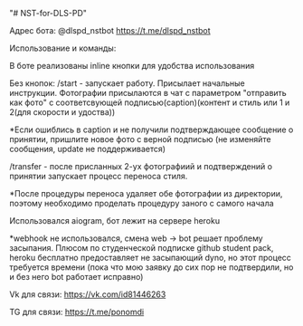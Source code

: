 "# NST-for-DLS-PD" 

Адрес бота: @dlspd_nstbot
https://t.me/dlspd_nstbot

Использование и команды:

В боте реализованы inline кнопки для удобства использования

Без кнопок: /start - запускает работу. Присылает начальные инструкции. Фотографии присылаются в чат с параметром "отправить как фото" с соответсвующей подписью(caption)(контент и стиль или 1 и 2(для скорости и удоства))

*Если ошиблись в caption и не получили подтверждающее сообщение о принятии, пришлите новое фото с верной подписью (не изменяйте сообщения, update не поддерживается)

/transfer - после присланных 2-ух фотографиий и подтверждений о принятии запускает процесс переноса стиля.

*После процедуры переноса удаляет обе фотографии из директории, поэтому необходимо проделать процедуру заного с самого начала

Использовался aiogram, бот лежит на сервере heroku

*webhook не использовался, смена web -> bot решает проблему засыпания. Плюсом по студенческой подписке github student pack, heroku бесплатно предоставляет не засыпающий dyno, но этот процесс требуется времени (пока что мою заявку до сих пор не подтвердили, но и без него bot работает исправно)

Vk для связи: https://vk.com/id81446263

TG для связи: https://t.me/ponomdi
